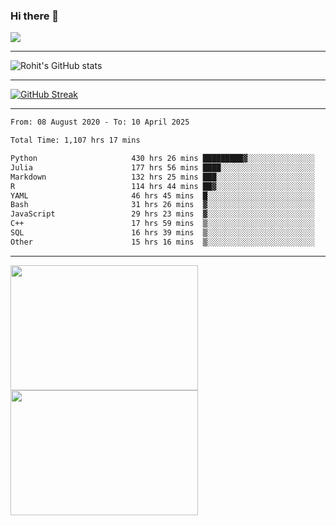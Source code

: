 ### Hi there 👋

 ![](https://komarev.com/ghpvc/?username=RohitRathore1&color=blueviolet)

<hr/>

![Rohit's GitHub stats](https://github-readme-stats.vercel.app/api?username=RohitRathore1&show_icons=true&theme=transparent)

<hr/>

[![GitHub Streak](http://github-readme-streak-stats.herokuapp.com?user=RohitRathore1&theme=dark&mode=weekly)](https://git.io/streak-stats)

<hr/>

<!--START_SECTION:waka-->

```txt
From: 08 August 2020 - To: 10 April 2025

Total Time: 1,107 hrs 17 mins

Python                     430 hrs 26 mins █████████▓░░░░░░░░░░░░░░░   38.87 %
Julia                      177 hrs 56 mins ████░░░░░░░░░░░░░░░░░░░░░   16.07 %
Markdown                   132 hrs 25 mins ███░░░░░░░░░░░░░░░░░░░░░░   11.96 %
R                          114 hrs 44 mins ██▓░░░░░░░░░░░░░░░░░░░░░░   10.36 %
YAML                       46 hrs 45 mins  █░░░░░░░░░░░░░░░░░░░░░░░░   04.22 %
Bash                       31 hrs 26 mins  ▓░░░░░░░░░░░░░░░░░░░░░░░░   02.84 %
JavaScript                 29 hrs 23 mins  ▓░░░░░░░░░░░░░░░░░░░░░░░░   02.65 %
C++                        17 hrs 59 mins  ▒░░░░░░░░░░░░░░░░░░░░░░░░   01.62 %
SQL                        16 hrs 39 mins  ▒░░░░░░░░░░░░░░░░░░░░░░░░   01.50 %
Other                      15 hrs 16 mins  ▒░░░░░░░░░░░░░░░░░░░░░░░░   01.38 %
```

<!--END_SECTION:waka-->

<hr/>

<p>
  <img src="https://wakatime.com/share/@TeAmp0is0N/3935ee43-08a3-493e-8b95-60c1f9204b15.svg" width="300" height="200">
  <img src="https://wakatime.com/share/@TeAmp0is0N/8717aacc-7340-44e0-abb1-987dc9823fcd.svg" width="300" height="200">
</p>




